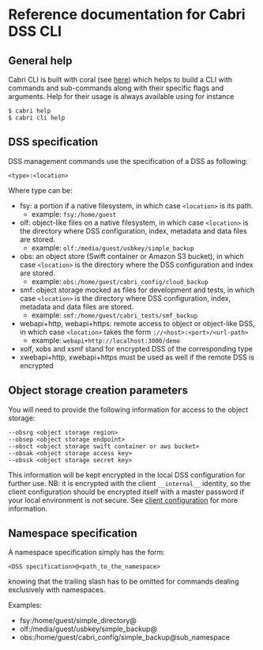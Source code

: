# Reference documentation for Cabri DSS CLI

## General help

Cabri CLI is built with coral (see [here](dev.md))
which helps to build a CLI with commands and sub-commands along with their specific flags and arguments.
Help for their usage is always available using for instance

    $ cabri help
    $ cabri cli help

## DSS specification

DSS management commands use the specification of a DSS as following:

    <type>:<location>

Where type can be:

- fsy: a portion if a native filesystem, in which case `<location>` is its path. 
  - example: `fsy:/home/guest`
- olf: object-like files on a native filesystem, in which case `<location>`
is the directory where DSS configuration, index, metadata and data files are stored.
  - example: `olf:/media/guest/usbkey/simple_backup`
- obs: an object store (Swift container or Amazon S3 bucket),
in which case `<location>` is the directory where
the DSS configuration and index are stored.
  - example: `obs:/home/guest/cabri_config/cloud_backup`
- smf: object storage mocked as files for development and tests,
in which case `<location>` is the directory where DSS configuration, index,
metadata and data files are stored.
  - example: `smf:/home/guest/cabri_tests/smf_backup`
- webapi+http, webapi+https: remote access to object or object-like DSS,
in which case `<location>` takes the form `://<host>:<port>/<url-path>`
  - example: `webapi+http://localhost:3000/demo`
- xolf, xobs and xsmf stand for encrypted DSS of the corresponding type
- xwebapi+http, xwebapi+https must be used as well if the remote DSS is encrypted

## Object storage creation parameters

You will need to provide the following information for access to the object storage:

    --obsrg <object storage region>
    --obsep <object storage endpoint>
    --obsct <object storage swift container or aws bucket>
    --obsak <object storage access key>
    --obssk <object storage secret key>

This information will be kept encrypted in the local DSS configuration
for further use.
NB: it is encrypted with the client `__internal__` identity,
so the client configuration should be encrypted itself with a master password
if your local environment is not secure.
See [client configuration](cliconf.md) for more information.

## Namespace specification

A namespace specification simply has the form:

    <DSS specification>@<path_to_the_namespace>

knowing that the trailing slash has to be omitted for commands
dealing exclusively with namespaces.

Examples:
- fsy:/home/guest/simple_directory@
- olf:/media/guest/usbkey/simple_backup@
- obs:/home/guest/cabri_config/simple_backup@sub_namespace

